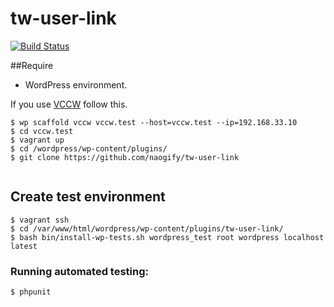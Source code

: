 # tw-user-link
[![Build Status](https://travis-ci.org/naogify/tw-user-link.svg?branch=master)](https://travis-ci.org/naogify/tw-user-link)

##Require

-   WordPress environment.

If you use [VCCW](https://github.com/vccw-team/vccw) follow this.

```
$ wp scaffold vccw vccw.test --host=vccw.test --ip=192.168.33.10
$ cd vccw.test
$ vagrant up
$ cd /wordpress/wp-content/plugins/
$ git clone https://github.com/naogify/tw-user-link


```

## Create test environment

```
$ vagrant ssh 
$ cd /var/www/html/wordpress/wp-content/plugins/tw-user-link/
$ bash bin/install-wp-tests.sh wordpress_test root wordpress localhost latest

```

### Running automated testing:

```
$ phpunit
```
